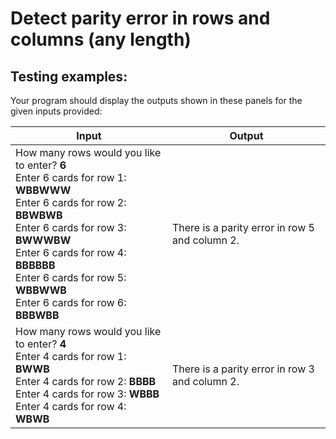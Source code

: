# Detect parity error in rows and columns (any length)

## Testing examples:

Your program should display the outputs shown in these panels for the given
inputs provided:

| Input   | Output |
| ------- | ------ |
| How many rows would you like to enter? **6**<br>Enter 6 cards for row 1: **WBBWWW**<br>Enter 6 cards for row 2: **BBWBWB**<br>Enter 6 cards for row 3: **BWWWBW**<br>Enter 6 cards for row 4: **BBBBBB**<br>Enter 6 cards for row 5: **WBBWWB**<br>Enter 6 cards for row 6: **BBBWBB** | There is a parity error in row 5 and column 2. |
| How many rows would you like to enter? **4**<br>Enter 4 cards for row 1: **BWWB**<br>Enter 4 cards for row 2: **BBBB**<br>Enter 4 cards for row 3: **WBBB**<br>Enter 4 cards for row 4: **WBWB** | There is a parity error in row 3 and column 2. |
